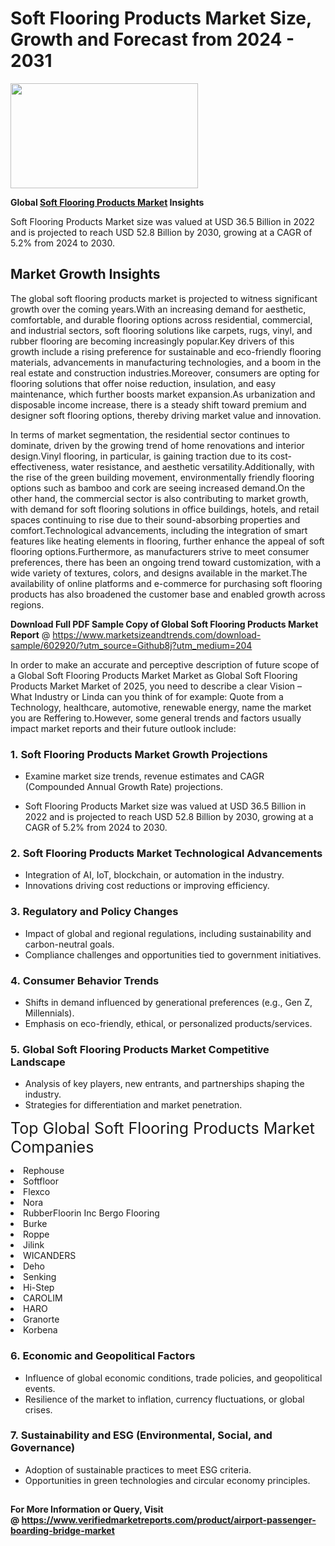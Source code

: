 <H1>Soft Flooring Products Market Size, Growth and Forecast from 2024 - 2031</H1><img class="aligncenter size-medium wp-image-584254" src="https://thirdeyenews.in/wp-content/uploads/2024/09/Global-Market-Research-300x168.jpeg" alt="" width="300" height="168" /><p><strong>Global&nbsp;<a href="https://www.marketsizeandtrends.com/download-sample/602920/?utm_source=Github8j?utm_medium=204">Soft Flooring Products Market</a> Insights</strong></p><p>Soft Flooring Products Market size was valued at USD 36.5 Billion in 2022 and is projected to reach USD 52.8 Billion by 2030, growing at a CAGR of 5.2% from 2024 to 2030.</p><p><h2>Market Growth Insights</h2> <p>The global soft flooring products market is projected to witness significant growth over the coming years.With an increasing demand for aesthetic, comfortable, and durable flooring options across residential, commercial, and industrial sectors, soft flooring solutions like carpets, rugs, vinyl, and rubber flooring are becoming increasingly popular.Key drivers of this growth include a rising preference for sustainable and eco-friendly flooring materials, advancements in manufacturing technologies, and a boom in the real estate and construction industries.Moreover, consumers are opting for flooring solutions that offer noise reduction, insulation, and easy maintenance, which further boosts market expansion.As urbanization and disposable income increase, there is a steady shift toward premium and designer soft flooring options, thereby driving market value and innovation.</p> <p>In terms of market segmentation, the residential sector continues to dominate, driven by the growing trend of home renovations and interior design.Vinyl flooring, in particular, is gaining traction due to its cost-effectiveness, water resistance, and aesthetic versatility.Additionally, with the rise of the green building movement, environmentally friendly flooring options such as bamboo and cork are seeing increased demand.On the other hand, the commercial sector is also contributing to market growth, with demand for soft flooring solutions in office buildings, hotels, and retail spaces continuing to rise due to their sound-absorbing properties and comfort.Technological advancements, including the integration of smart features like heating elements in flooring, further enhance the appeal of soft flooring options.Furthermore, as manufacturers strive to meet consumer preferences, there has been an ongoing trend toward customization, with a wide variety of textures, colors, and designs available in the market.The availability of online platforms and e-commerce for purchasing soft flooring products has also broadened the customer base and enabled growth across regions.</p><p><span class=""><strong>Download Full PDF Sample Copy of Global Soft Flooring Products Market Report</strong> @ <a href="https://www.marketsizeandtrends.com/download-sample/602920/?utm_source=Github8j?utm_medium=204" target="_blank">https://www.marketsizeandtrends.com/download-sample/602920/?utm_source=Github8j?utm_medium=204</a></span></p><p>In order to make an accurate and perceptive description of future scope of a Global&nbsp;Soft Flooring Products Market Market as Global&nbsp;Soft Flooring Products Market Market of 2025, you need to describe a clear Vision &ndash; What Industry or Linda can you think of for example: Quote from a Technology, healthcare, automotive, renewable energy, name the market you are Reffering to.However, some general trends and factors usually impact market reports and their future outlook include:</p><h3>1.&nbsp;<strong>Soft Flooring Products Market Growth Projections</strong></h3><ul><li>Examine market size trends, revenue estimates and CAGR (Compounded Annual Growth Rate) projections.</li><li><p>Soft Flooring Products Market size was valued at USD 36.5 Billion in 2022 and is projected to reach USD 52.8 Billion by 2030, growing at a CAGR of 5.2% from 2024 to 2030.</p></li></ul><h3>2.&nbsp;<strong>Soft Flooring Products Market Technological Advancements</strong></h3><ul><li>Integration of AI, IoT, blockchain, or automation in the industry.</li><li>Innovations driving cost reductions or improving efficiency.</li></ul><h3>3.&nbsp;<strong>Regulatory and Policy Changes</strong></h3><ul><li>Impact of global and regional regulations, including sustainability and carbon-neutral goals.</li><li>Compliance challenges and opportunities tied to government initiatives.</li></ul><h3>4.&nbsp;<strong>Consumer Behavior Trends</strong></h3><ul><li>Shifts in demand influenced by generational preferences (e.g., Gen Z, Millennials).</li><li>Emphasis on eco-friendly, ethical, or personalized products/services.</li></ul><h3>5.&nbsp;<strong>Global Soft Flooring Products Market Competitive Landscape</strong></h3><ul><li>Analysis of key players, new entrants, and partnerships shaping the industry.</li><li>Strategies for differentiation and market penetration.</li></ul><p data-pm-slice="1 1 []"><span style="color: inherit; font-family: inherit; font-size: 25px;">Top Global Soft Flooring Products Market Companies</span></p><div class="" data-test-id=""><p><li>Rephouse</li><li> Softfloor</li><li> Flexco</li><li> Nora</li><li> RubberFloorin Inc Bergo Flooring</li><li> Burke</li><li> Roppe</li><li> Jilink</li><li> WICANDERS</li><li> Deho</li><li> Senking</li><li> Hi-Step</li><li> CAROLIM</li><li> HARO</li><li> Granorte</li><li> Korbena</li></p></div><h3>6.&nbsp;<strong>Economic and Geopolitical Factors</strong></h3><ul><li>Influence of global economic conditions, trade policies, and geopolitical events.</li><li>Resilience of the market to inflation, currency fluctuations, or global crises.</li></ul><h3>7.&nbsp;<strong>Sustainability and ESG (Environmental, Social, and Governance)</strong></h3><ul><li>Adoption of sustainable practices to meet ESG criteria.</li><li>Opportunities in green technologies and circular economy principles.</li></ul><h2><strong style="font-size: 14px;">For More Information or Query, Visit @&nbsp;</strong><a style="background-color: #ffffff; font-size: 14px;" href="https://www.marketsizeandtrends.com/report/soft-flooring-products-market/" target="_blank">https://www.verifiedmarketreports.com/product/airport-passenger-boarding-bridge-market</a></h2>